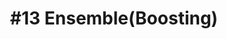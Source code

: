 ---
layout: page-layout-content-style
title:  "#13 Ensemble(Boosting)"
category: "Machine Learning(Supervised)"
---